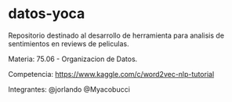 # datos-yoca

Repositorio destinado al desarrollo de herramienta para analisis de sentimientos en reviews de peliculas.

Materia: 75.06 - Organizacion de Datos.

Competencia: https://www.kaggle.com/c/word2vec-nlp-tutorial

Integrantes:
  @jorlando
  @Myacobucci

